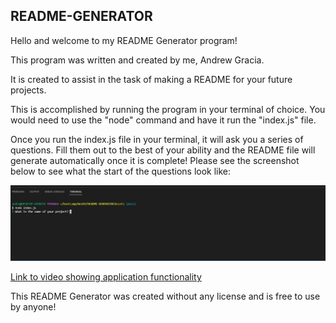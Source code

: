 ## README-GENERATOR
Hello and welcome to my README Generator program!

This program was written and created by me, Andrew Gracia. 

It is created to assist in the task of making a README for your future projects.

This is accomplished by running the program in your terminal of choice. You would need to use the "node" command and have it run the "index.js" file.

Once you run the index.js file in your terminal, it will ask you a series of questions. Fill them out to the best of your ability and the README file will generate automatically once it is complete! Please see the screenshot below to see what the start of the questions look like:

![Generator Screenshot](./Assets/images/README-Screenshot.jpg)


[Link to video showing application functionality](https://drive.google.com/file/d/1hCsWxO6snqQhb7LqHoZKj5bcU1HY5MXW/view)

This README Generator was created without any license and is free to use by anyone!

